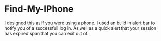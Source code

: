 # Find-My-IPhone
I designed this as if you were using a phone. I used an build in alert bar to notify you of a successfull log in. As well as a quick alert that your session has expired span that you can exit out of.  
